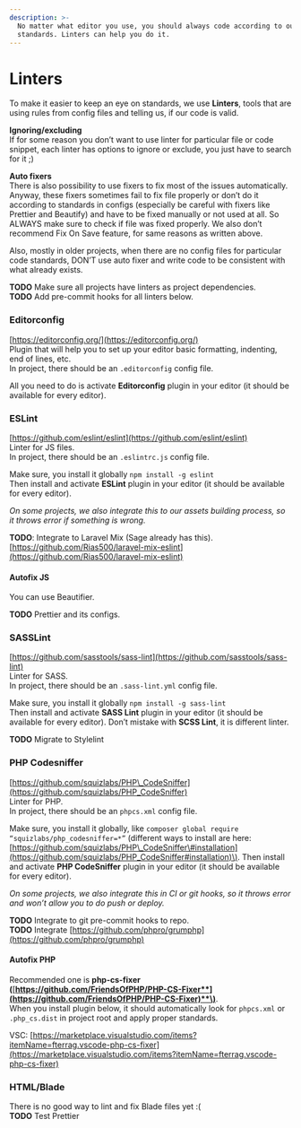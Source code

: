 ```yaml
---
description: >-
  No matter what editor you use, you should always code according to our
  standards. Linters can help you do it.
---
```


# Linters

To make it easier to keep an eye on standards, we use **Linters**, tools that are using rules from config files and telling us, if our code is valid.

**Ignoring/excluding**   
If for some reason you don’t want to use linter for particular file or code snippet, each linter has options to ignore or exclude, you just have to search for it ;\)

**Auto fixers**   
There is also possibility to use fixers to fix most of the issues automatically. Anyway, these fixers sometimes fail to fix file properly or don’t do it according to standards in configs \(especially be careful with fixers like Prettier and Beautify\) and have to be fixed manually or not used at all. So ALWAYS make sure to check if file was fixed properly. We also don’t recommend Fix On Save feature, for same reasons as written above.

Also, mostly in older projects, when there are no config files for particular code standards, DON’T use auto fixer and write code to be consistent with what already exists.

**TODO** Make sure all projects have linters as project dependencies.   
**TODO** Add pre-commit hooks for all linters below.

### Editorconfig

[https://editorconfig.org/](https://editorconfig.org/)  
Plugin that will help you to set up your editor basic formatting, indenting, end of lines, etc.   
In project, there should be an `.editorconfig` config file.   
  
All you need to do is activate **Editorconfig** plugin in your editor \(it should be available for every editor\).

### ESLint

[https://github.com/eslint/eslint](https://github.com/eslint/eslint)   
Linter for JS files.   
In project, there should be an `.eslintrc.js` config file.

Make sure, you install it globally `npm install -g eslint`   
Then install and activate **ESLint** plugin in your editor \(it should be available for every editor\).

_On some projects, we also integrate this to our assets building process, so it throws error if something is wrong._   
  
**TODO**: Integrate to Laravel Mix \(Sage already has this\).   
[https://github.com/Rias500/laravel-mix-eslint](https://github.com/Rias500/laravel-mix-eslint)

#### **Autofix JS**

You can use Beautifier.

**TODO** Prettier and its configs.

### SASSLint

[https://github.com/sasstools/sass-lint](https://github.com/sasstools/sass-lint)   
Linter for SASS.   
In project, there should be an `.sass-lint.yml` config file.

Make sure, you install it globally `npm install -g sass-lint`  
Then install and activate **SASS Lint** plugin in your editor \(it should be available for every editor\). Don’t mistake with **SCSS Lint**, it is different linter.

**TODO** Migrate to Stylelint

### PHP Codesniffer

[https://github.com/squizlabs/PHP\_CodeSniffer](https://github.com/squizlabs/PHP_CodeSniffer)   
Linter for PHP.   
In project, there should be an `phpcs.xml` config file.

Make sure, you install it globally, like `composer global require “squizlabs/php_codesniffer=*”` \(different ways to install are here: [https://github.com/squizlabs/PHP\_CodeSniffer\#installation](https://github.com/squizlabs/PHP_CodeSniffer#installation)\). Then install and activate **PHP CodeSniffer** plugin in your editor \(it should be available for every editor\).

_On some projects, we also integrate this in CI or git hooks, so it throws error and won’t allow you to do push or deploy._

**TODO** Integrate to git pre-commit hooks to repo.   
**TODO** Integrate [https://github.com/phpro/grumphp](https://github.com/phpro/grumphp)

#### **Autofix PHP**

Recommended one is **php-cs-fixer \(**[**https://github.com/FriendsOfPHP/PHP-CS-Fixer**](https://github.com/FriendsOfPHP/PHP-CS-Fixer)**\)**.   
When you install plugin below, it should automatically look for `phpcs.xml` or `.php_cs.dist` in project root and apply proper standards.

VSC: [https://marketplace.visualstudio.com/items?itemName=fterrag.vscode-php-cs-fixer](https://marketplace.visualstudio.com/items?itemName=fterrag.vscode-php-cs-fixer)

### HTML/Blade

There is no good way to lint and fix Blade files yet :\(   
**TODO** Test Prettier

